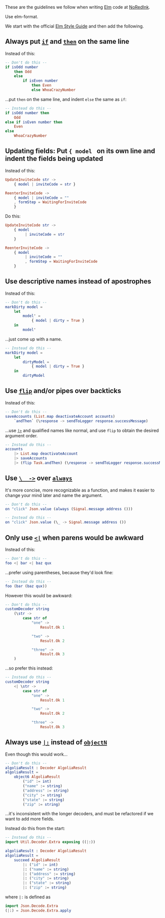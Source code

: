 These are the guidelines we follow when writing [Elm](http://elm-lang.org) code at [NoRedInk](https://www.noredink.com/jobs).

Use elm-format.

We start with the official [Elm Style Guide](http://elm-lang.org/docs/style-guide) and then add the following.

## Always put [`if`](http://elm-lang.org/docs/syntax#conditionals) and [`then`](http://elm-lang.org/docs/syntax#conditionals) on the same line

Instead of this:

```elm
-- Don't do this --
if isOdd number
    then Odd
    else
        if isEven number
            then Even
            else WhoaCrazyNumber
```

...put `then` on the same line, and indent `else` the same as `if`:

```elm
-- Instead do this --
if isOdd number then
    Odd
else if isEven number then
    Even
else
    WhoaCrazyNumber
```

## Updating fields: Put `{ model ` on its own line and indent the fields being updated

Instead of this:

```elm
UpdateInviteCode str ->
    { model | inviteCode = str }

ReenterInviteCode ->
    { model | inviteCode = ""
    , formStep = WaitingForInviteCode
    }
```

Do this:

```elm
UpdateInviteCode str ->
    { model
         | inviteCode = str
    }

ReenterInviteCode ->
    { model
         | inviteCode = ""
         , formStep = WaitingForInviteCode
    }
```

## Use descriptive names instead of apostrophes

Instead of this:

```elm
-- Don't do this --
markDirty model =
    let
        model' =
            { model | dirty = True }
    in
        model'
```

...just come up with a name.

```elm
-- Instead do this --
markDirty model =
    let
        dirtyModel =
            { model | dirty = True }
    in
        dirtyModel
```

## Use [`flip`](http://package.elm-lang.org/packages/elm-lang/core/2.1.0/Basics#flip) and/or pipes over backticks

Instead of this:

```elm
-- Don't do this --
saveAccounts (List.map deactivateAccount accounts)
    `andThen` (\response -> sendToLogger response.successMessage)
```

...use [`|>`](http://package.elm-lang.org/packages/elm-lang/core/2.1.0/Basics#|>) and qualified names like normal, and use `flip` to obtain the desired argument order.

```elm
-- Instead do this --
accounts
    |> List.map deactivateAccount
    |> saveAccounts 
    |> (flip Task.andThen) (\response -> sendToLogger response.successMessage)
```

## Use [`\_ ->`](http://elm-lang.org/docs/syntax#functions) over [`always`](http://package.elm-lang.org/packages/elm-lang/core/2.1.0/Basics#always)

It's more concise, more recognizable as a function, and makes it easier to change your mind later and name the argument.

```elm
-- Don't do this --
on "click" Json.value (always (Signal.message address ()))
```

```elm
-- Instead do this --
on "click" Json.value (\_ -> Signal.message address ())
```

## Only use [`<|`](http://package.elm-lang.org/packages/elm-lang/core/2.1.0/Basics#<|) when parens would be awkward

Instead of this:

```elm
-- Don't do this --
foo <| bar <| baz qux
```

...prefer using parentheses, because they'd look fine:

```elm
-- Instead do this --
foo (bar (baz qux))
```

However this would be awkward:

```elm
-- Don't do this --
customDecoder string
    (\str ->
        case str of
            "one" ->
                Result.Ok 1

            "two" ->
                Result.Ok 2

            "three" ->
                Result.Ok 3
    )
```

...so prefer this instead:

```elm
-- Instead do this --
customDecoder string
    <| \str ->
        case str of
            "one" ->
                Result.Ok 1

            "two" ->
                Result.Ok 2

            "three" ->
                Result.Ok 3
```

## Always use [`|:`](https://github.com/circuithub/elm-json-extra/blob/master/src/Json/Decode/Extra.elm#L90-L113) instead of [`objectN`](http://package.elm-lang.org/packages/elm-lang/core/2.1.0/Json-Decode#object2)

Even though this would work...

```elm
-- Don't do this --
algoliaResult : Decoder AlgoliaResult
algoliaResult =
    object6 AlgoliaResult
        ("id" := int)
        ("name" := string)
        ("address" := string)
        ("city" := string)
        ("state" := string)
        ("zip" := string)
```

...it's inconsistent with the longer decoders, and must be refactored if we want to add more fields.

Instead do this from the start:

```elm
-- Instead do this --
import Util.Decoder.Extra exposing ((|:))

algoliaResult : Decoder AlgoliaResult
algoliaResult =
    succeed AlgoliaResult
        |: ("id" := int)
        |: ("name" := string)
        |: ("address" := string)
        |: ("city" := string)
        |: ("state" := string)
        |: ("zip" := string)
```

where `|:` is defined as

```elm
import Json.Decode.Extra
(|:) = Json.Decode.Extra.apply
```